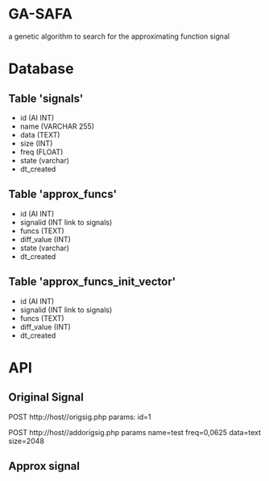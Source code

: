 # GA-SAFA
a genetic algorithm to search for the approximating function signal


# Database

## Table 'signals'
- id (AI INT)
- name (VARCHAR 255)
- data (TEXT)
- size (INT)
- freq (FLOAT)
- state (varchar)
- dt_created

## Table 'approx_funcs'

- id (AI INT)
- signalid (INT link to signals)
- funcs (TEXT)
- diff_value (INT)
- state (varchar)
- dt_created

## Table 'approx_funcs_init_vector'

- id (AI INT)
- signalid (INT link to signals)
- funcs (TEXT)
- diff_value (INT)
- dt_created

# API

## Original Signal

POST http://host//origsig.php
params:
	id=1

POST http://host//addorigsig.php
params
	name=test
	freq=0,0625
	data=text
	size=2048

## Approx signal

	




